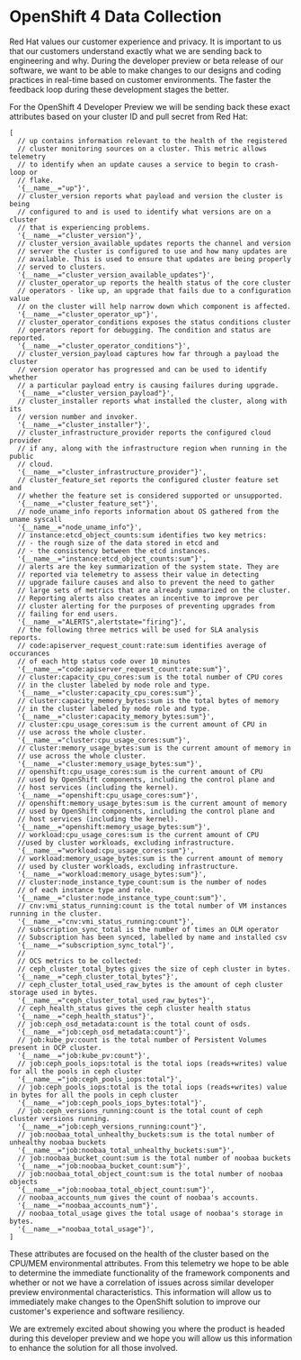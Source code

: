 # OpenShift 4 Data Collection

Red Hat values our customer experience and privacy. It is important to us that our customers understand exactly what we are sending back to engineering and why. During the developer preview or beta release of our software, we want to be able to make changes to our designs and coding practices in real-time based on customer environments. The faster the feedback loop during these development stages the better. 

For the OpenShift 4 Developer Preview we will be sending back these exact attributes based on your cluster ID and pull secret from Red Hat:

[embedmd]:# (../metrics.json jsonnet)
```jsonnet
[
  // up contains information relevant to the health of the registered
  // cluster monitoring sources on a cluster. This metric allows telemetry
  // to identify when an update causes a service to begin to crash-loop or
  // flake.
  '{__name__="up"}',
  // cluster_version reports what payload and version the cluster is being
  // configured to and is used to identify what versions are on a cluster
  // that is experiencing problems.
  '{__name__="cluster_version"}',
  // cluster_version_available_updates reports the channel and version
  // server the cluster is configured to use and how many updates are
  // available. This is used to ensure that updates are being properly
  // served to clusters.
  '{__name__="cluster_version_available_updates"}',
  // cluster_operator_up reports the health status of the core cluster
  // operators - like up, an upgrade that fails due to a configuration value
  // on the cluster will help narrow down which component is affected.
  '{__name__="cluster_operator_up"}',
  // cluster_operator_conditions exposes the status conditions cluster
  // operators report for debugging. The condition and status are reported.
  '{__name__="cluster_operator_conditions"}',
  // cluster_version_payload captures how far through a payload the cluster
  // version operator has progressed and can be used to identify whether
  // a particular payload entry is causing failures during upgrade.
  '{__name__="cluster_version_payload"}',
  // cluster_installer reports what installed the cluster, along with its
  // version number and invoker.
  '{__name__="cluster_installer"}',
  // cluster_infrastructure_provider reports the configured cloud provider
  // if any, along with the infrastructure region when running in the public
  // cloud.
  '{__name__="cluster_infrastructure_provider"}',
  // cluster_feature_set reports the configured cluster feature set and
  // whether the feature set is considered supported or unsupported.
  '{__name__="cluster_feature_set"}',
  // node_uname_info reports information about OS gathered from the uname syscall
  '{__name__="node_uname_info"}',
  // instance:etcd_object_counts:sum identifies two key metrics:
  // - the rough size of the data stored in etcd and
  // - the consistency between the etcd instances.
  '{__name__="instance:etcd_object_counts:sum"}',
  // alerts are the key summarization of the system state. They are
  // reported via telemetry to assess their value in detecting
  // upgrade failure causes and also to prevent the need to gather
  // large sets of metrics that are already summarized on the cluster.
  // Reporting alerts also creates an incentive to improve per
  // cluster alerting for the purposes of preventing upgrades from
  // failing for end users.
  '{__name__="ALERTS",alertstate="firing"}',
  // the following three metrics will be used for SLA analysis reports.
  // code:apiserver_request_count:rate:sum identifies average of occurances
  // of each http status code over 10 minutes
  '{__name__="code:apiserver_request_count:rate:sum"}',
  // cluster:capacity_cpu_cores:sum is the total number of CPU cores
  // in the cluster labeled by node role and type.
  '{__name__="cluster:capacity_cpu_cores:sum"}',
  // cluster:capacity_memory_bytes:sum is the total bytes of memory
  // in the cluster labeled by node role and type.
  '{__name__="cluster:capacity_memory_bytes:sum"}',
  // cluster:cpu_usage_cores:sum is the current amount of CPU in
  // use across the whole cluster.
  '{__name__="cluster:cpu_usage_cores:sum"}',
  // cluster:memory_usage_bytes:sum is the current amount of memory in
  // use across the whole cluster.
  '{__name__="cluster:memory_usage_bytes:sum"}',
  // openshift:cpu_usage_cores:sum is the current amount of CPU
  // used by OpenShift components, including the control plane and
  // host services (including the kernel).
  '{__name__="openshift:cpu_usage_cores:sum"}',
  // openshift:memory_usage_bytes:sum is the current amount of memory
  // used by OpenShift components, including the control plane and
  // host services (including the kernel).
  '{__name__="openshift:memory_usage_bytes:sum"}',
  // workload:cpu_usage_cores:sum is the current amount of CPU
  //used by cluster workloads, excluding infrastructure.
  '{__name__="workload:cpu_usage_cores:sum"}',
  // workload:memory_usage_bytes:sum is the current amount of memory
  // used by cluster workloads, excluding infrastructure.
  '{__name__="workload:memory_usage_bytes:sum"}',
  // cluster:node_instance_type_count:sum is the number of nodes
  // of each instance type and role.
  '{__name__="cluster:node_instance_type_count:sum"}',
  // cnv:vmi_status_running:count is the total number of VM instances running in the cluster.
  '{__name__="cnv:vmi_status_running:count"}',
  // subscription_sync_total is the number of times an OLM operator
  // Subscription has been synced, labelled by name and installed csv
  '{__name__="subscription_sync_total"}',
  //
  // OCS metrics to be collected:
  // ceph_cluster_total_bytes gives the size of ceph cluster in bytes.
  '{__name__="ceph_cluster_total_bytes"}',
  // ceph_cluster_total_used_raw_bytes is the amount of ceph cluster storage used in bytes.
  '{__name__="ceph_cluster_total_used_raw_bytes"}',
  // ceph_health_status gives the ceph cluster health status
  '{__name__="ceph_health_status"}',
  // job:ceph_osd_metadata:count is the total count of osds.
  '{__name__="job:ceph_osd_metadata:count"}',
  // job:kube_pv:count is the total number of Persistent Volumes present in OCP cluster.
  '{__name__="job:kube_pv:count"}',
  // job:ceph_pools_iops:total is the total iops (reads+writes) value for all the pools in ceph cluster
  '{__name__="job:ceph_pools_iops:total"}',
  // job:ceph_pools_iops:total is the total iops (reads+writes) value in bytes for all the pools in ceph cluster
  '{__name__="job:ceph_pools_iops_bytes:total"}',
  // job:ceph_versions_running:count is the total count of ceph cluster versions running.
  '{__name__="job:ceph_versions_running:count"}',
  // job:noobaa_total_unhealthy_buckets:sum is the total number of unhealthy noobaa buckets
  '{__name__="job:noobaa_total_unhealthy_buckets:sum"}',
  // job:noobaa_bucket_count:sum is the total number of noobaa buckets
  '{__name__="job:noobaa_bucket_count:sum"}',
  // job:noobaa_total_object_count:sum is the total number of noobaa objects
  '{__name__="job:noobaa_total_object_count:sum"}',
  // noobaa_accounts_num gives the count of noobaa's accounts.
  '{__name__="noobaa_accounts_num"}',
  // noobaa_total_usage gives the total usage of noobaa's storage in bytes.
  '{__name__="noobaa_total_usage"}',
]
```

These attributes are focused on the health of the cluster based on the CPU/MEM environmental attributes. From this telemetry we hope to be able to determine the immediate functionality of the framework components and whether or not we have a correlation of issues across similar developer preview environmental characteristics. This information will allow us to immediately make changes to the OpenShift solution to improve our customer's experience and software resiliency.

We are extremely excited about showing you where the product is headed during this developer preview and we hope you will allow us this information to enhance the solution for all those involved.
